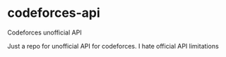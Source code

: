 # codeforces-api
Codeforces unofficial API

Just a repo for unofficial API for codeforces. I hate official API limitations
